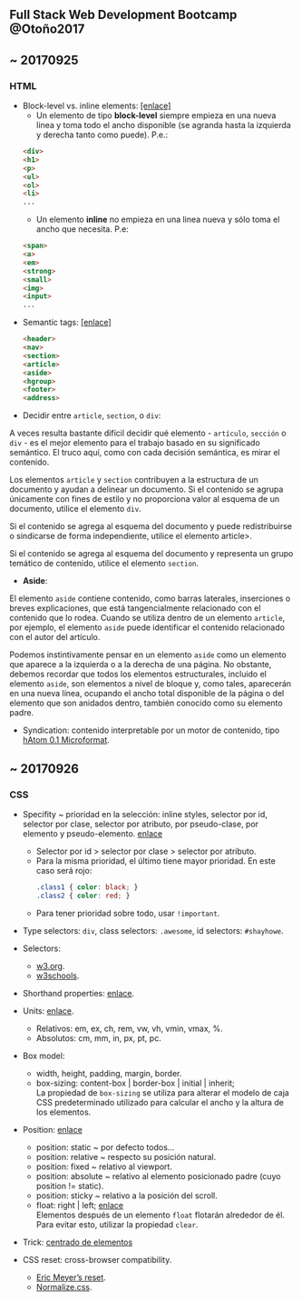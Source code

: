 ## Full Stack Web Development Bootcamp @Otoño2017

## ~ 20170925

### HTML
- Block-level vs. inline elements: [[enlace]][block-vs-inline]
    + Un elemento de tipo **block-level** siempre empieza en una nueva linea y toma todo el ancho disponible (se agranda hasta la izquierda y derecha tanto como puede). P.e.: 
    ```html
    <div>
    <h1>
    <p>
    <ul>
    <ol>
    <li>
    ...
    ```
    + Un elemento **inline** no empieza en una linea nueva y sólo toma el ancho que necesita. P.e:
    ```html
    <span>
    <a>
    <em>
    <strong>
    <small>
    <img>
    <input>
    ...
    ```

[block-vs-inline]: http://www.html5-tutorials.org/html-basics/block-inline-elements/

- Semantic tags: [[enlace]][semantic-tags]
    ```html
    <header>
    <nav>
    <section>
    <article>
    <aside>
    <hgroup>
    <footer>
    <address>
    ```

[semantic-tags]: https://learn.shayhowe.com/html-css/getting-to-know-html/

- Decidir entre <code>article</code>, <code>section</code>, o <code>div</code>:

A veces resulta bastante difícil decidir qué elemento - <code>artículo</code>, <code>sección</code> o <code>div</code> - es el mejor elemento para el trabajo basado en su significado semántico. El truco aquí, como con cada decisión semántica, es mirar el contenido.

Los elementos <code>article</code> y <code>section</code> contribuyen a la estructura de un documento y ayudan a delinear un documento. Si el contenido se agrupa únicamente con fines de estilo y no proporciona valor al esquema de un documento, utilice el elemento <code>div</code>.

Si el contenido se agrega al esquema del documento y puede redistribuirse o sindicarse de forma independiente, utilice el elemento article>.

Si el contenido se agrega al esquema del documento y representa un grupo temático de contenido, utilice el elemento <code>section</code>.

- **Aside**:

El elemento <code>aside</code> contiene contenido, como barras laterales, inserciones o breves explicaciones, que está tangencialmente relacionado con el contenido que lo rodea. Cuando se utiliza dentro de un elemento <code>article</code>, por ejemplo, el elemento <code>aside</code> puede identificar el contenido relacionado con el autor del artículo.

Podemos instintivamente pensar en un elemento <code>aside</code> como un elemento que aparece a la izquierda o a la derecha de una página. No obstante, debemos recordar que todos los elementos estructurales, incluido el elemento <code>aside</code>, son elementos a nivel de bloque y, como tales, aparecerán en una nueva línea, ocupando el ancho total disponible de la página o del elemento que son anidados dentro, también conocido como su elemento padre.

- Syndication: contenido interpretable por un motor de contenido, tipo [hAtom 0.1 Microformat](http://microformats.org/wiki/hatom).

## ~ 20170926

### CSS

- Specifity ~ prioridad en la selección: inline styles, selector por id, selector por clase, selector por atributo, por pseudo-clase, por elemento y pseudo-elemento. [enlace](https://specificity.keegan.st/)
    + Selector por id > selector por clase > selector por atributo.
    + Para la misma prioridad, el último tiene mayor prioridad. En este caso será rojo:
        ```css
        .class1 { color: black; }
        .class2 { color: red; }
        ```
    + Para tener prioridad sobre todo, usar <code>!important</code>.

- Type selectors: <code>div</code>, class selectors: <code>.awesome</code>, id selectors: <code>#shayhowe</code>.

- Selectors:
    + [w3.org](https://www.w3.org/TR/css3-selectors/#selectors).
    + [w3schools](https://www.w3schools.com/CSS/css_pseudo_elements.asp).

- Shorthand properties: [enlace](https://developer.mozilla.org/en-US/docs/Web/CSS/Shorthand_properties).

- Units: [enlace](https://www.w3schools.com/CSSref/css_units.asp).
    + Relativos: em, ex, ch, rem, vw, vh, vmin, vmax, %.
    + Absolutos: cm, mm, in, px, pt, pc.

- Box model:
    + width, height, padding, margin, border.
    + box-sizing: content-box | border-box | initial | inherit;
    <br>La propiedad de <code>box-sizing</code> se utiliza para alterar el modelo de caja CSS predeterminado utilizado para calcular el ancho y la altura de los elementos.

- Position: [enlace](http://www.barelyfitz.com/screencast/html-training/css/positioning/)
    + position: static    ~ por defecto todos...
    + position: relative  ~ respecto su posición natural.
    + position: fixed     ~ relativo al viewport.
    + position: absolute  ~ relativo al elemento posicionado padre (cuyo position != static).
    + position: sticky    ~ relativo a la posición del scroll.
    + float: right | left; [enlace](https://www.w3schools.com/Css/css_float.asp)
    <br>Elementos después de un elemento <code>float</code> flotarán alrededor de él. Para evitar esto, utilizar la propiedad <code>clear</code>.

- Trick: [centrado de elementos](https://css-tricks.com/centering-css-complete-guide/)

- CSS reset: cross-browser compatibility.
    + [Eric Meyer’s reset](http://meyerweb.com/eric/tools/css/reset/).
    + [Normalize.css](http://necolas.github.io/normalize.css/).

